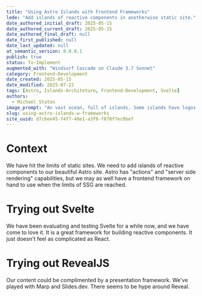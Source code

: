 ```yaml
---
title: "Using Astro Islands with Frontend Frameworks"
lede: "Add islands of reactive components in anotherwise static site."
date_authored_initial_draft: 2025-05-15
date_authored_current_draft: 2025-05-15
date_authored_final_draft: null
date_first_published: null
date_last_updated: null
at_semantic_version: 0.0.0.1
publish: true
status: To-Implement
augmented_with: "Windsurf Cascade on Claude 3.7 Sonnet"
category: Frontend-Development
date_created: 2025-05-15
date_modified: 2025-07-22
tags: [Astro, Islands-Architeture, Frontend-Development, Svelte]
authors:
  - Michael Staton
image_prompt: "An vast ocean, full of islands. Some islands have logos of frameworks. Include logos of Astro, Svelte, React, and Vue."
slug: using-astro-islands-w-frameworks
site_uuid: d7c6ee45-f4f7-48e1-a3f0-f870f7ec0bef
---
```


# Context

We have hit the limits of static sites.  We need to add islands of reactive components to our beautiful Astro site. Astro has "actions" and "server side rendering" capabilities, but we may as well have a frontend framework on hand to use when the limits of SSG are reached. 

# Trying out Svelte

We have been evaluating and testing Svelte for a while now, and we have come to love it.  It is a great framework for building reactive components. It just doesn't feel as complicated as React.

# Trying out RevealJS

Our content could be complimented by a presentation framework.  We've played with Marp and Slides.dev. There seems to be hype around Reveal.

